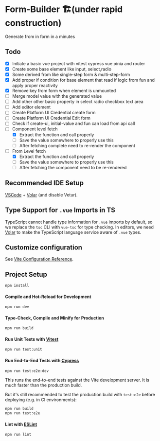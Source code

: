 # Form-Builder 🏗️(under rapid construction)

Generate from in form in a minutes

## Todo

- [x] Initiate a basic vue project with vitest cypress vue pinia and router
- [x] Create some base element like input, select,radio
- [x] Some derived from like single-step form & multi-step-form
- [x] Add proper if condition for base element that read if logic from fun and apply proper reactivity
- [x] Remove key from form when element is unmounted
- [ ] Merge model value with the generated value
- [ ] Add other other basic property in select radio checkbox text area
- [ ] Add editor element
- [ ] Create Platform UI Credential create form
- [ ] Create Platform UI Credential Edit form
- [ ] Check if create-ui, initial-value and fun can load from api call
- [ ] Component level fetch
  - [x] Extract the function and call properly
  - [ ] Save the value somewhere to properly use this
  - [ ] After fetching complete need to re-render the component
- [ ] From Level fetch
  - [x] Extract the function and call properly
  - [ ] Save the value somewhere to properly use this
  - [ ] After fetching the component need to be re-rendered

## Recommended IDE Setup

[VSCode](https://code.visualstudio.com/) + [Volar](https://marketplace.visualstudio.com/items?itemName=Vue.volar) (and disable Vetur).

## Type Support for `.vue` Imports in TS

TypeScript cannot handle type information for `.vue` imports by default, so we replace the `tsc` CLI with `vue-tsc` for type checking. In editors, we need [Volar](https://marketplace.visualstudio.com/items?itemName=Vue.volar) to make the TypeScript language service aware of `.vue` types.

## Customize configuration

See [Vite Configuration Reference](https://vitejs.dev/config/).

## Project Setup

```sh
npm install
```

#### Compile and Hot-Reload for Development

```sh
npm run dev
```

#### Type-Check, Compile and Minify for Production

```sh
npm run build
```

#### Run Unit Tests with [Vitest](https://vitest.dev/)

```sh
npm run test:unit
```

#### Run End-to-End Tests with [Cypress](https://www.cypress.io/)

```sh
npm run test:e2e:dev
```

This runs the end-to-end tests against the Vite development server.
It is much faster than the production build.

But it's still recommended to test the production build with `test:e2e` before deploying (e.g. in CI environments):

```sh
npm run build
npm run test:e2e
```

#### Lint with [ESLint](https://eslint.org/)

```sh
npm run lint
```
